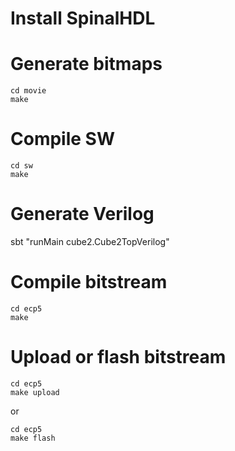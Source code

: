 
# Install SpinalHDL

# Generate bitmaps

```
cd movie
make
```

# Compile SW

```
cd sw
make
```

# Generate Verilog

sbt "runMain cube2.Cube2TopVerilog"

# Compile bitstream

```
cd ecp5
make
```

# Upload or flash bitstream

```
cd ecp5
make upload
```

or 

```
cd ecp5
make flash
```
